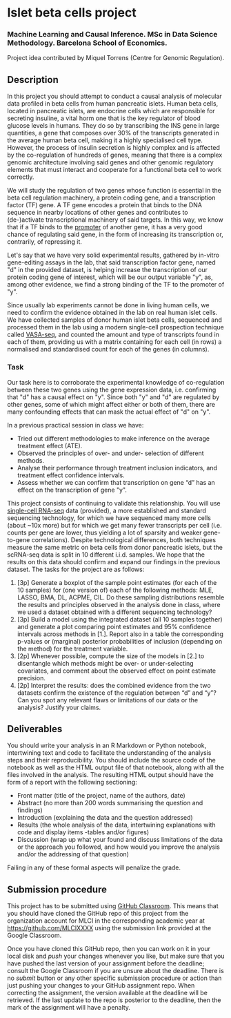 # Islet beta cells project

### Machine Learning and Causal Inference. MSc in Data Science Methodology. Barcelona School of Economics.

Project idea contributed by Miquel Torrens (Centre for Genomic Regulation).

## Description

In this project you should attempt to conduct a causal analysis of
molecular data profiled in beta cells from human pancreatic islets.
Human beta cells, located in pancreatic islets, are endocrine cells which are
responsible for secreting insuline, a vital horm one that is the key regulator
of blood glucose levels in humans. They do so by transcribing the INS gene in
large quantities, a gene that composes over 30% of the transcripts generated in
the average human beta cell, making it a highly specialised cell type. However,
the process of insulin secretion is highly complex and is affected by the
co-regulation of hundreds of genes, meaning that there is a complex genomic
architecture involving said genes and other genomic regulatory elements that
must interact and cooperate for a functional beta cell to work correctly.

We will study the regulation of two genes whose function is essential in the
beta cell regulation machinery, a protein coding gene, and a transcription
factor (TF) gene. A TF gene encodes a protein that binds to the DNA sequence in
nearby locations of other genes and contributes to (de-)activate transcriptional
machinery of said targets. In this way, we know that if a TF binds to the
[promoter](https://en.wikipedia.org/wiki/Promoter_%28genetics%29) of another
gene, it has a very good chance of regulating said gene, in the form of
increasing its transcription or, contrarily, of repressing it.

Let's say that we have very solid experimental results, gathered by in-vitro
gene-editing assays in the lab, that said transcription factor gene, named "d"
in the provided dataset, is helping increase the transcription of our protein
coding gene of interest, which will be our output variable "y", as, among other
evidence, we find a strong binding of the TF to the promoter of "y".

Since usually lab experiments cannot be done in living human cells, we need to
confirm the evidence obtained in the lab on real human islet cells. We have
collected samples of donor human islet beta cells, sequenced and processed them
in the lab using a modern single-cell prospection technique called
[VASA-seq](https://www.nature.com/articles/s41587-022-01361-8), and counted the
amount and type of transcripts found in each of them, providing us with a matrix
containing for each cell (in rows) a normalised and standardised count for each
of the genes (in columns). 

### Task

Our task here is to corroborate the experimental knowledge of co-regulation
between these two genes using the gene expression data, i.e. confirming that "d"
has a causal effect on "y". Since both "y" and "d" are regulated by other genes,
some of which might affect either or both of them, there are many confounding
effects that can mask the actual effect of "d" on "y".

In a previous practical session in class we have:

* Tried out different methodologies to make inference on the average treatment
  effect (ATE).
* Observed the principles of over- and under- selection of different methods.
* Analyse their performance through treatment inclusion indicators, and
  treatment effect confidence intervals.
* Assess whether we can confirm that transcription on gene “d” has an effect on
  the transcription of gene "y".

This project consists of continuing to validate this relationship. You will use
[single-cell RNA-seq](https://en.wikipedia.org/wiki/Single-cell_sequencing#Transcriptome_sequencing_%28scRNA-seq%29)
data (provided), a more established and standard sequencing technology, for
which we have sequenced many more cells (about ~10x more) but for which we get
many fewer transcripts per cell (i.e. counts per gene are lower, thus yielding
a lot of sparsity and weaker gene-to-gene correlations). Despite technological
differences, both techniques measure the same metric on beta cells from donor
pancreatic islets, but the scRNA-seq data is split in 10 different i.i.d.
samples. We hope that the results on this data should confirm and expand our
findings in the previous dataset. The tasks for the project are as follows:

1. [3p] Generate a boxplot of the sample point estimates (for each of the 10
   samples) for (one version of) each of the following methods: MLE, LASSO, BMA,
   DL, ACPME, CIL. Do these sampling distributions resemble the results and
   principles observed in the analysis done in class, where we used a dataset
   obtained with a different sequencing technology?
2. [3p] Build a model using the integrated dataset (all 10 samples together) and
   generate a plot comparing point estimates and 95% confidence intervals across
   methods in [1.]. Report also in a table the corresponding p-values or
   (marginal) posterior probabilities of inclusion (depending on the method) for
   the treatment variable.
3. [2p] Whenever possible, compute the size of the models in [2.] to disentangle
   which methods might be over- or under-selecting covariates, and comment about
   the observed effect on point estimate precision.
4. [2p] Interpret the results: does the combined evidence from the two datasets
   confirm the existence of the regulation between “d” and “y”? Can you spot any
   relevant flaws or limitations of our data or the analysis? Justify your claims.

## Deliverables

You should write your analysis in an R Markdown or Python notebook, intertwining
text and code to facilitate the understanding of the analysis steps and their
reproducibility. You should include the source code of the notebook as well as
the HTML output file of that notebook, along with all the files involved in the
analysis. The resulting HTML output should have the form of a report with the
following sectioning:

* Front matter (title of the project, name of the authors, date)
* Abstract (no more than 200 words summarising the question and findings)
* Introduction (explaining the data and the question addressed)
* Results (the whole analysis of the data, intertwining explanations with code
  and display items -tables and/or figures)
* Discussion (wrap up what your found and discuss limitations of the data or
  the approach you followed, and how would you improve the analysis and/or the
  addressing of that question)

Failing in any of these formal aspects will penalize the grade.

## Submission procedure

This project has to be submitted using
[GitHub Classroom](https://classroom.github.com). This
means that you should have cloned the GitHub repo of this project
from the organization account for MLCI in the corresponding academic
year at https://github.com/MLCIXXXX using the submission link
provided at the Google Classroom.

Once you have cloned this GitHub repo, then you can work on it in
your local disk and _push_ your changes whenever you like, but make
sure that you have pushed the last version of your assignment before
the deadline; consult the Google Classroom if you are unsure about
the deadline. There is no _submit_ button or any other specific
submission procedure or action than just pushing your changes to your
GitHub assignment repo. When correcting the assignment, the version
available at the deadline will be retrieved. If the last update to
the repo is posterior to the deadline, then the mark of the
assignment will have a penalty.

